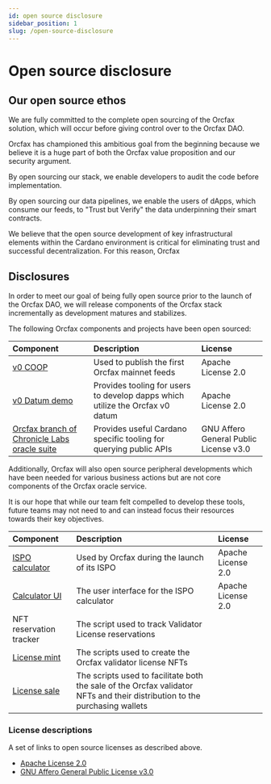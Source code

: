 ```yaml
---
id: open source disclosure
sidebar_position: 1
slug: /open-source-disclosure
---
```


# Open source disclosure

## Our open source ethos

<!-- This can be quite redundant given that users could navigate to our github
and search for public repos... we must find ways to add value by listing these
here -->
We are fully committed to the complete open sourcing of the Orcfax solution,
which will occur before giving control over to the Orcfax DAO.

Orcfax has championed this ambitious goal from the beginning because we believe
it is a huge part of both the Orcfax value proposition and our security
argument.

By open sourcing our stack, we enable developers to audit the code before
implementation.

By open sourcing our data pipelines, we enable the users of dApps, which consume
our feeds, to "Trust but Verify" the data underpinning their smart contracts.

We believe that the open source development of key infrastructural elements
within the Cardano environment is critical for eliminating trust and successful
decentralization. For this reason, Orcfax

## Disclosures

In order to meet our goal of being fully open source prior to the launch of the
Orcfax DAO, we will release components of the Orcfax stack incrementally as
development matures and stabilizes.

The following Orcfax components and projects have been open sourced:

<!-- markdownlint-disable MD013 -->

| Component | Description | License |
| :--- | :--- | :--- |
| [v0 COOP][coop-1] | Used to publish the first Orcfax mainnet feeds | Apache License 2.0 |
| [v0 Datum demo][datum-1] | Provides tooling for users to develop dapps which utilize the Orcfax v0 datum | Apache License 2.0 |
| [Orcfax branch of Chronicle Labs oracle suite][oracle-1] | Provides useful Cardano specific tooling for querying public APIs | GNU Affero General Public License v3.0 |

<!-- markdownlint-restore -->

Additionally, Orcfax will also open source peripheral developments which have
been needed for various business actions but are not core components of the
Orcfax oracle service.

It is our hope that while our team felt compelled to develop these tools, future
teams may not need to and can instead focus their resources towards their key
objectives.

<!-- markdownlint-disable MD013 -->

| Component | Description | License |
| :--- | :--- | :--- |
| [ISPO calculator][calc-1] | Used by Orcfax during the launch of its ISPO | Apache License 2.0 |
| [Calculator UI][calc-2] | The user interface for the ISPO calculator | Apache License 2.0 |
| NFT reservation tracker | The script used to track Validator License reservations | <!-- Type? --> |
| [License mint][nft-1] | The scripts used to create the Orcfax validator license NFTs | <!-- Type? --> |
| [License sale][nft-2] | The scripts used to facilitate both the sale of the Orcfax validator NFTs and their distribution to the purchasing wallets | <!-- Type? --> |

<!-- markdownlint-restore -->

### License descriptions

A set of links to open source licenses as described above.

* [Apache License 2.0](https://www.apache.org/licenses/LICENSE-2.0.txt)
* [GNU Affero General Public License v3.0](https://www.gnu.org/licenses/agpl-3.0.txt)

[coop-1]: https://github.com/orcfax/cardano-open-oracle-protocol
<!-- ^ still private -->
[datum-1]: https://github.com/orcfax/datum-demo
[oracle-1]: https://github.com/orcfax/oracle-suite
[calc-1]: https://github.com/orcfax/ispo-calculator
[calc-2]: https://github.com/orcfax/ispo-calculator-ui
[nft-1]: https://github.com/orcfax/licenses-minting
<!-- ^ still private -->
[nft-2]: https://github.com/orcfax/licenses-sell
<!-- ^ still private -->

